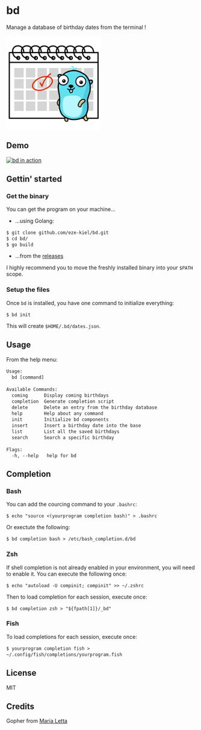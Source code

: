 # bd

Manage a database of birthday dates from the terminal !

<img align="center" src="./img/21.png" width="250" height="250" />

## Demo

[![bd in action](https://asciinema.org/a/wrCm3ZEcBpDuLpIxwDSMo27jh.svg)](https://asciinema.org/a/wrCm3ZEcBpDuLpIxwDSMo27jh)

## Gettin' started

### Get the binary

You can get the program on your machine...

* ...using Golang:

```
$ git clone github.com/eze-kiel/bd.git
$ cd bd/
$ go build
```

* ...from the [releases](https://github.com/eze-kiel/bd/releases)

I highly recommend you to move the freshly installed binary into your `$PATH` scope.

### Setup the files

Once `bd` is installed, you have one command to initialize everything:

```
$ bd init
```

This will create `$HOME/.bd/dates.json`.

## Usage

From the help menu:

```
Usage:
  bd [command]

Available Commands:
  coming      Display coming birthdays
  completion  Generate completion script
  delete      Delete an entry from the birthday database
  help        Help about any command
  init        Initialize bd components
  insert      Insert a birthday date into the base
  list        List all the saved birthdays
  search      Search a specific birthday

Flags:
  -h, --help   help for bd
```

## Completion

### Bash

You can add the courcing command to your `.bashrc`:

```
$ echo "source <(yourprogram completion bash)" > .bashrc
```

Or exectute the following:

```
$ bd completion bash > /etc/bash_completion.d/bd
```

### Zsh

If shell completion is not already enabled in your environment, you will need to enable it.  You can execute the following once:

```
$ echo "autoload -U compinit; compinit" >> ~/.zshrc
```

Then to load completion for each session, execute once:

```
$ bd completion zsh > "${fpath[1]}/_bd"
```

### Fish

To load completions for each session, execute once:

```
$ yourprogram completion fish > ~/.config/fish/completions/yourprogram.fish
```

## License

MIT

## Credits

Gopher from [Maria Letta](https://github.com/MariaLetta/free-gophers-pack)